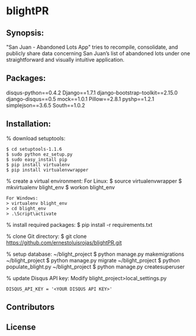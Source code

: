 # blightPR

## Synopsis:

"San Juan - Abandoned Lots App" tries to recompile, consolidate, and publicly share data concerning San Juan’s list of abandoned lots under one straightforward and visually intuitive application.

## Packages:

disqus-python==0.4.2
Django==1.7.1
django-bootstrap-toolkit==2.15.0
django-disqus==0.5
mock==1.0.1
Pillow==2.8.1
pyshp==1.2.1
simplejson==3.6.5
South==1.0.2

## Installation:

% download setuptools:

	$ cd setuptools-1.1.6
	$ sudo python ez_setup.py
	$ sudo easy_install pip
	$ pip install virtualenv
	$ pip install virtualenvwrapper

% create a virtual environment:
	For Linux:
	$ source virtualenvwrapper
	$ mkvirtualenv blight_env
	$ workon blight_env

	For Windows:
	> virtualenv blight_env
	> cd blight_env
	> .\Script\activate

% install required packages:
	$ pip install -r requirements.txt

% clone Git directory:
	$ git clone https://github.com/ernestoluisrojas/blightPR.git

% setup database:
	~/blight_project $ python manage.py makemigrations
	~/blight_project $ python manage.py migrate
	~/blight_project $ python populate_blight.py
	~/blight_project $ python manage.py createsuperuser	

% update Disqus API key:
	Modify blight_project>local_settings.py

	DISQUS_API_KEY = '<YOUR DISQUS API KEY>'

## Contributors


## License

